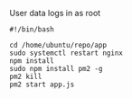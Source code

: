 User data logs in as root

```
#!/bin/bash

cd /home/ubuntu/repo/app
sudo systemctl restart nginx
npm install
sudo npm install pm2 -g
pm2 kill
pm2 start app.js
```
